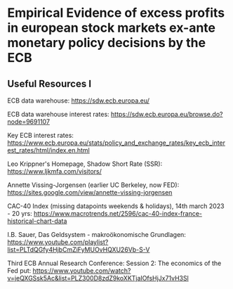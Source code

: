 # Empirical Evidence of excess profits in european stock markets ex-ante monetary policy decisions by the ECB


## Useful Resources I

ECB data warehouse: https://sdw.ecb.europa.eu/

ECB data warehouse interest rates: https://sdw.ecb.europa.eu/browse.do?node=9691107

Key ECB interest rates: https://www.ecb.europa.eu/stats/policy_and_exchange_rates/key_ecb_interest_rates/html/index.en.html

Leo Krippner's Homepage, Shadow Short Rate (SSR): https://www.ljkmfa.com/visitors/

Annette Vissing-Jorgensen (earlier UC Berkeley, now FED): https://sites.google.com/view/annette-vissing-jorgensen

CAC-40 Index (missing datapoints weekends & holidays), 14th march 2023 - 20 yrs: https://www.macrotrends.net/2596/cac-40-index-france-historical-chart-data

I.B. Sauer, Das Geldsystem - makroökonomische Grundlagen: https://www.youtube.com/playlist?list=PLTdQGfy4HjbCmZiFyMUOvHQXU26Vb-S-V

Third ECB Annual Research Conference: Session 2: The economics of the Fed put: https://www.youtube.com/watch?v=jeQXGSsk5Ac&list=PLZ300D8zdZ9koXKTjaIOfsHjJx71vH3Sl
